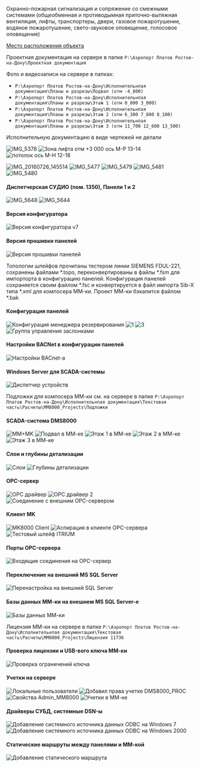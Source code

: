Охранно-пожарная сигнализация и сопряжение со смежными системами (общеобменная и противодымная приточно-вытяжная вентиляция, лифты, транспортеры, двери, газовое пожаротушение, водяное пожаротушение, свето-звуковое оповещение, голосовое оповещение)

[Место расположения объекта](https://www.google.com/maps/place/%D0%9C%D0%B5%D0%B6%D0%B4%D1%83%D0%BD%D0%B0%D1%80%D0%BE%D0%B4%D0%BD%D1%8B%D0%B9+%D0%B0%D1%8D%D1%80%D0%BE%D0%BF%D0%BE%D1%80%D1%82+%D0%9F%D0%BB%D0%B0%D1%82%D0%BE%D0%B2/@47.4918262,39.9230697,6120m/data=!3m1!1e3!4m5!3m4!1s0x40e2368cd64e57cd:0x5ae5d52c908d0606!8m2!3d47.4923663!4d39.9291744)

Проектная документация на сервере в папке `P:\Аэропорт Платов Ростов-на-Дону\Проектная документация`

Фото и видеозаписи на сервере в папках:
 - `P:\Аэропорт Платов Ростов-на-Дону\Исполнительнпая документация\Планы и разрезы\Подвал (отм -4_800)`
 - `P:\Аэропорт Платов Ростов-на-Дону\Исполнительнпая документация\Планы и разрезы\Этаж 1 (отм 0_000 3_000)`
 - `P:\Аэропорт Платов Ростов-на-Дону\Исполнительнпая документация\Планы и разрезы\Этаж 2 (отм 6_300 7_800 8_100)`
 - `P:\Аэропорт Платов Ростов-на-Дону\Исполнительнпая документация\Планы и разрезы\Этаж 3 (отм 11_700 12_600 13_500)`

Исполнительную документацию в виде чертежей не делали

![IMG_5378](https://user-images.githubusercontent.com/37275122/171684606-d719d72f-af2e-42e9-a648-1123409628af.JPG)
![Зона лифта отм  +3 000 ось М-Р 13-14](https://user-images.githubusercontent.com/37275122/171684893-6c979710-b52a-4d89-8e72-d322339573dd.jpg)
![потолок ось М-Н 12-18](https://user-images.githubusercontent.com/37275122/171684981-7caf2ba2-ede7-468f-8555-e37d6e67aadf.jpg)

![IMG_20160726_145514](https://user-images.githubusercontent.com/37275122/171685155-7cc839d7-5f80-418b-b7b8-f5b666c2b9dc.jpg)
![IMG_5477](https://user-images.githubusercontent.com/37275122/171685308-f1294af0-31e6-482d-9e02-3c1e42bf1124.JPG)
![IMG_5479](https://user-images.githubusercontent.com/37275122/171685465-e113c5a5-8377-4fc9-bde5-6f2b1fe27e8b.JPG)
![IMG_5481](https://user-images.githubusercontent.com/37275122/171685582-8727f3db-1023-400e-81b9-2c6a2816b434.JPG)
![IMG_5480](https://user-images.githubusercontent.com/37275122/171685649-5377a9d4-dae3-47f8-9757-c4280d83f5f6.JPG)

#### Диспетчерская СУДИО (пом. 1350), Панели 1 и 2
![IMG_5648](https://user-images.githubusercontent.com/37275122/171684411-b903f7c1-137b-47aa-a960-9a7c324df852.JPG)
![IMG_5644](https://user-images.githubusercontent.com/37275122/171687259-aa8a8654-836b-4ed9-851a-d381a14138e5.JPG)


#### Версия конфигуратора
![Версия конфигуратора v7](https://user-images.githubusercontent.com/104857185/171525162-72eb48be-15e4-4c6d-ac9c-ce2f8240eb65.png)

#### Версия прошивки панелей
![Версия прошивки панелей](https://user-images.githubusercontent.com/104857185/171530138-8e5d42ad-e5fe-48f7-8638-87082a5d7565.png)

Топологии шлейфов прочитаны тестером линии SIEMENS FDUL-221, сохранены файлами *.topo, переконвертированы в файлы *.fsm для импорторта в конфигурацию панелей. Конфигурация панелей сохраняется своим файлом *.fsc и конвертируется в файл импорта Sib-X типа *.xml для компосера ММ-ки. Проект ММ-ки бэкапится файлом *.bak

#### Конфигурация панелей
![Конфигурация менеджера резервирования](https://user-images.githubusercontent.com/104857185/171525249-2db858d7-f589-4326-ac07-526b7c310047.png)
![1](https://user-images.githubusercontent.com/104857185/171525293-ff6c1944-f453-46c9-8135-0f50cebe9ab8.png)
![3](https://user-images.githubusercontent.com/104857185/171525310-5f4ef3a8-eb84-4ca2-a42b-d7ca6e76a9bf.png)
![Группа управления заслонками](https://user-images.githubusercontent.com/104857185/171526247-ae2a4aa9-9189-4a3d-ba56-85affad445b2.png)

#### Настройки BACNet в конфигурации панелей
![Настройки BACnet-а](https://user-images.githubusercontent.com/104857185/171527158-d695c786-c6e3-4a49-b350-0ff6da8ba989.png)

#### Windows Server для SCADA-системы
![Диспетчер устройств](https://user-images.githubusercontent.com/104857185/171526373-eed9d334-f64c-4b5f-ab3b-f1feb8cd6412.png)

Подложки для компосера ММ-ки см. на сервере в папке `P:\Аэропорт Платов Ростов-на-Дону\Исполнительнпая документация\Текстовая часть\Расчеты\MM8000_Projects\Подложки`

#### SCADA-система DMS8000
![MM+MK](https://user-images.githubusercontent.com/104857185/171525499-a3278fcf-fb39-4e1b-a6b8-f7b289a14b10.png)
![Подвал в ММ-ке](https://user-images.githubusercontent.com/104857185/171527323-d6fdb3ca-ccec-46cb-a146-a64696c014eb.png)
![Этаж 1 в ММ-ке](https://user-images.githubusercontent.com/104857185/171527894-937f4d0d-e36a-41fb-b457-ce2efbee9d56.png)
![Этаж 2 в ММ-ке](https://user-images.githubusercontent.com/104857185/171527961-769292a5-4804-42f7-9c72-1b333ba7edcd.png)
![Этаж 3 в ММ-ке](https://user-images.githubusercontent.com/104857185/171527991-0c364215-1969-4333-9085-787807a2cfe8.png)

#### Слои и глубины детализации
![Слои](https://user-images.githubusercontent.com/104857185/171527544-2f4c6495-7bc8-4f17-9162-2cc2723395e5.png)
![Глубины детализации](https://user-images.githubusercontent.com/104857185/171526209-145333c4-177f-4cce-97b2-4e32c4d62958.png)

#### OPC-сервер
![OPC драйвер](https://user-images.githubusercontent.com/104857185/171525614-aae18637-d6c3-4b14-a0b5-547428b24893.png)
![OPC драйвер 2](https://user-images.githubusercontent.com/104857185/171525633-8deb3b02-fbab-4eeb-a28d-2b16d6a92496.png)
![Соединение с внешним OPC-сервером](https://user-images.githubusercontent.com/104857185/171527615-e4566a08-312d-4e56-807f-54f19dcc5697.png)

#### Клиент MK
![MK8000 Client](https://user-images.githubusercontent.com/104857185/171525699-70dd4093-ad7b-4778-a54d-3fe7fe815f48.png)
![Аспирация в клиенте OPC-сервера](https://user-images.githubusercontent.com/104857185/171525881-a5a5b59e-f393-4164-ba95-6b0070910e5f.png)
![Тестовый шлейф ITRIUM](https://user-images.githubusercontent.com/104857185/171527661-50b35c61-f339-4ac5-afd2-d3ba75a9daa0.png)

#### Порты OPC-сервера
![Входящие соединения на OPC-сервер](https://user-images.githubusercontent.com/104857185/171526115-e3d40d05-596e-418c-b919-25150b979fcf.png)

#### Переключение на внешний MS SQL Server
![Перенастройка на внешний SQL Server](https://user-images.githubusercontent.com/104857185/171527277-9038178c-d2d0-465c-a315-c314b747b55d.png)

#### Базы данных ММ-ки на внешнем MS SQL Server-е
![Базы данных ММ-ки](https://user-images.githubusercontent.com/104857185/171526034-bb69d479-af0b-4dd4-a317-e9b0cec51f64.png)

Лицензия ММ-ки на сервере в папке `P:\Аэропорт Платов Ростов-на-Дону\Исполнительнпая документация\Текстовая часть\Расчеты\MM8000_Projects\Лицензия 11736`

#### Проверка лицензии и USB-вого ключа ММ-ки
![Проверка ограничений ключа](https://user-images.githubusercontent.com/104857185/171527458-faa0e3e0-9575-4e05-9c72-a36ed3267bd7.png)

#### Учетки на сервере
![Локальные пользователи](https://user-images.githubusercontent.com/104857185/171527013-4f32d017-edd6-4975-b01b-e665e1dd5c26.png)
![Добавил права учетке DMS8000_PROC](https://user-images.githubusercontent.com/104857185/171526553-d64ef7a8-145e-4c1f-9466-e33b3a13e239.png)
![Свойства Admin_MM8000](https://user-images.githubusercontent.com/104857185/171527510-11d34f29-ffd1-46b1-baf6-3c8cc43c644d.png)
![Учетки в ММ-ке](https://user-images.githubusercontent.com/104857185/171527792-57009abf-45a4-4eb1-a1c4-ed5c4171ac4f.png)

#### Драйверы СУБД, системные DSN-ы
![Добавление системного источника данных ODBC на Windows 7](https://user-images.githubusercontent.com/104857185/171526766-8f545e4b-c0c1-4e04-873a-2746b150339d.png)
![Добавление системного источника данных ODBC на Windows 2000](https://user-images.githubusercontent.com/104857185/171526805-16ff162e-f644-40cb-b22e-e49e74b0371e.png)

#### Статические маршруты между панелями и ММ-кой
![Добавление статического маршрута](https://user-images.githubusercontent.com/104857185/171526915-90cd45ed-5eba-44d7-8776-f6f80ea67c9d.png)
